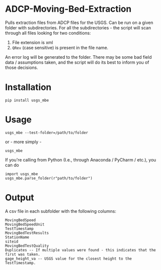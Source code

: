# ADCP-Moving-Bed-Extraction
Pulls extraction files from ADCP files for the USGS. Can be run on a given folder with subdirectories. For all the subdirectories - the script will scan through all files looking for two conditions:
1) File extension is xml
2) `QRev` (case sensitive) is present in the file name. 

An error log will be generated to the folder. There may be some bad field data / assumptions taken, and the script will do its best to inform you of those decisions.

# Installation
`pip install usgs_mbe`

# Usage
`usgs_mbe --test-folder=/path/to/folder` 

or - more simply - 

`usgs_mbe` 

If you're calling from Python (I.e., through Anaconda / PyCharm / etc.), you can do

```
import usgs_mbe
usgs_mbe.parse_folder(r"path/to/folder")
```

# Output 

A csv file in each subfolder with the following columns:
```
MovingBedSpeed
MovingBedSpeedUnit
TestTimestamp
MovingBedTestResults
StationName
siteid
MovingBedTestQuality
Duplicates -- If multiple values were found - this indicates that the first was taken.
gage_height_va -- USGS value for the closest height to the TestTimestamp.
```